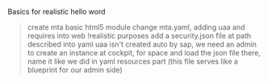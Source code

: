 Basics for realistic hello word
>create mta
>basic html5 module
>change mta.yaml, adding uaa and requires into web !realistic purposes
>add a security.json file at path described into yaml
>uaa isn't created auto by sap, we need an admin to create an instance at cockpit, for space and load the json file there, name it like we did in yaml resources part
(this file serves like a blueprint for our admin side)